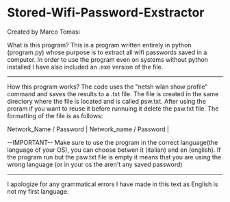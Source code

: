 # Stored-Wifi-Password-Exstractor

Created by Marco Tomasi

What is this program?
This is a program written entirely in python (program.py) whose purpose is to extract all wifi passwords saved in a computer.
In order to use the program even on systems without python installed I have also included an .exe version of the file.

----------------------------------------------------------------------------------------------------------------------------

How this program works?
The code uses the "netsh wlan show profile" command and saves the results to a .txt file.
The file is created in the same directory where the file is located and is called psw.txt.
After using the proram if you want to reuse it before runnuing it delete the psw.txt file.
The formatting of the file is as follows:

Network_Name    /    Password    |    Network_name     /      Password     |


--IMPORTANT--
Make sure to use the program in the correct language(the language of your OS), you can choose betwen it (italian) and en (english).
If the program run but the psw.txt file is empty it means that you are using the wrong language (or in your os the aren't 
any saved password)

----------------------------------------------------------------------------------------------------------------------------
I apologize for any grammatical errors I have made in this text as English is not my first language.